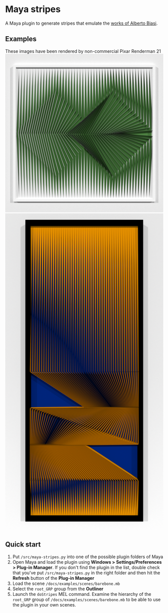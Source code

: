 # Maya stripes
A Maya plugin to generate stripes that emulate the 
[works of Alberto Biasi](https://www.google.com/search?q=alberto+biasi&tbm=isch).
## Examples
These images have been rendered by non-commercial Pixar Renderman 21
![Green](./docs/examples/images/green.png)  
![Orange front](./docs/examples/images/orange.png)  
## Quick start
1. Put `/src/maya-stripes.py` into one of the possible plugin folders of Maya
2. Open Maya and load the plugin using **Windows > Settings/Preferences > Plug-in Manager**. If you don't find the plugin in the list, double check that you've put `/src/maya-stripes.py` in the right folder and then hit the **Refresh** button of the **Plug-in Manager**
3. Load the scene `/docs/examples/scenes/barebone.mb`
4. Select the `root_GRP` group from the **Outliner**
5. Launch the `doStripes` MEL command.
Examine the hierarchy of the `root_GRP` group of `/docs/examples/scenes/barebone.mb` to be able to use the plugin in your own scenes.
